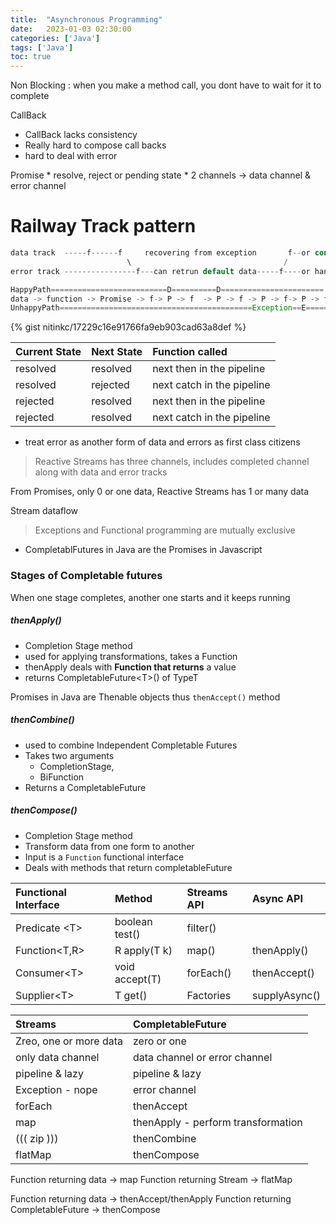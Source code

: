 ```yaml
---
title:  "Asynchronous Programming"
date:   2023-01-03 02:30:00
categories: ['Java']
tags: ['Java']
toc: true
---
```


Non Blocking : when you make a method call, you dont have to wait for it to 
complete

CallBack
* CallBack lacks consistency
* Really hard to compose call backs
* hard to deal with error

Promise
    * resolve, reject or pending state
    * 2 channels -> data channel & error channel

# Railway Track pattern
```java
data track  -----f------f     recovering from exception       f--or continue with then methods-----
                          \                                  /
error track ----------------f---can retrun default data-----f----or handle exception---------------
```

```java
HappyPath==========================D==========D=======================
data -> function -> Promise -> f-> P -> f  -> P -> f -> P -> f-> P -> f       
UnhappyPath===========================================Exception==E=======

```

{% gist nitinkc/17229c16e91766fa9eb903cad63a8def %}


| Current State | Next State | Function called            |
|:--------------|:-----------|:---------------------------|
| resolved      | resolved   | next then in the pipeline  | 
| resolved      | rejected   | next catch in the pipeline |
| rejected      | resolved   | next then in the pipeline  |
| rejected      | resolved   | next catch in the pipeline |

* treat error as another form of data and errors as first class citizens

> Reactive Streams has three channels, includes completed channel along with data and error tracks

From Promises, only 0 or one data, Reactive Streams has 1 or many data

Stream
    dataflow

> Exceptions and Functional programming are mutually exclusive

* CompletablFutures in Java are the Promises in Javascript

### Stages of Completable futures

When one stage completes, another one starts and it keeps running

##### thenApply()

* Completion Stage method
* used for applying transformations, takes a Function
* thenApply deals with **Function that returns** a value
* returns CompletableFuture&lt;T>() of TypeT

Promises in Java are Thenable objects thus `thenAccept()` method

##### thenCombine()
* used to combine Independent Completable Futures
* Takes two arguments  
  * CompletionStage, 
  * BiFunction
* Returns a CompletableFuture  

##### thenCompose()

* Completion Stage method
* Transform data from one form to another
* Input is a `Function` functional interface
* Deals with methods that return completableFuture

| Functional Interface | Method         | Streams API | Async API     |
|:---------------------|:---------------|:------------|:--------------|
| Predicate &lt;T>     | boolean test() | filter()    |               |
| Function<T,R>        | R apply(T k)   | map()       | thenApply()   |
| Consumer&lt;T>       | void accept(T) | forEach()   | thenAccept()  |
| Supplier&lt;T>       | T get()        | Factories   | supplyAsync() |






| Streams                | CompletableFuture                  | 
|:-----------------------|:-----------------------------------|  
| Zreo, one or more data | zero or one                        |
| only data channel      | data channel or error channel      |
| pipeline & lazy        | pipeline & lazy                    |
| Exception - nope       | error channel                      |
| forEach                | thenAccept                         |
| map                    | thenApply - perform transformation |
| ((( zip )))            | thenCombine                        |
| flatMap                | thenCompose                        |


Function returning data -> map
Function returning Stream -> flatMap

Function returning data -> thenAccept/thenApply
Function returning CompletableFuture -> thenCompose
